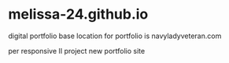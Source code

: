 # melissa-24.github.io
digital portfolio
base location for portfolio is navyladyveteran.com

per responsive II project new portfolio site